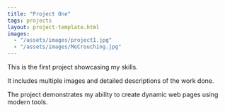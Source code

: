 ```yaml
---
title: "Project One"
tags: projects
layout: project-template.html
images: 
  - "/assets/images/project1.jpg"
  - "/assets/images/MeCrouching.jpg"
---
```


This is the first project showcasing my skills.

It includes multiple images and detailed descriptions of the work done.

The project demonstrates my ability to create dynamic web pages using modern tools.
